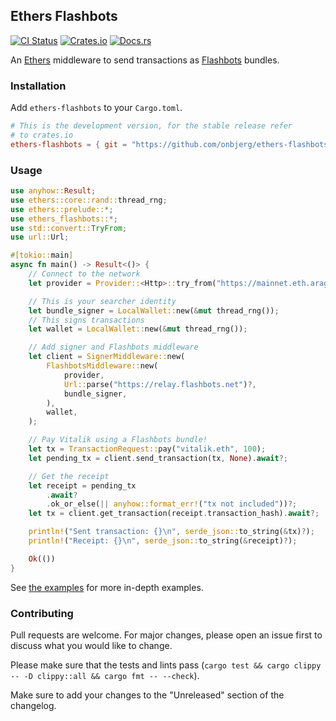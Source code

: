 ## Ethers Flashbots

[![CI Status][ci-badge]][ci-url]
[![Crates.io][crates-badge]][crates-url]
[![Docs.rs][docs-badge]][docs-url]

[ci-badge]: https://github.com/onbjerg/ethers-flashbots/actions/workflows/ci.yml/badge.svg
[ci-url]: https://github.com/onbjerg/ethers-flashbots/actions/workflows/ci.yml
[crates-badge]: https://img.shields.io/crates/v/ethers-flashbots.svg
[crates-url]: https://crates.io/crates/ethers-flashbots
[docs-badge]: https://docs.rs/ethers-flashbots/badge.svg
[docs-url]: https://docs.rs/ethers-flashbots

An [Ethers](https://github.com/gakonst/ethers-rs) middleware to send transactions as [Flashbots](https://docs.flashbots.net) bundles.

### Installation

Add `ethers-flashbots` to your `Cargo.toml`.

```toml
# This is the development version, for the stable release refer
# to crates.io
ethers-flashbots = { git = "https://github.com/onbjerg/ethers-flashbots" }
```

### Usage

```rs
use anyhow::Result;
use ethers::core::rand::thread_rng;
use ethers::prelude::*;
use ethers_flashbots::*;
use std::convert::TryFrom;
use url::Url;

#[tokio::main]
async fn main() -> Result<()> {
    // Connect to the network
    let provider = Provider::<Http>::try_from("https://mainnet.eth.aragon.network")?;

    // This is your searcher identity
    let bundle_signer = LocalWallet::new(&mut thread_rng());
    // This signs transactions
    let wallet = LocalWallet::new(&mut thread_rng());

    // Add signer and Flashbots middleware
    let client = SignerMiddleware::new(
        FlashbotsMiddleware::new(
            provider,
            Url::parse("https://relay.flashbots.net")?,
            bundle_signer,
        ),
        wallet,
    );

    // Pay Vitalik using a Flashbots bundle!
    let tx = TransactionRequest::pay("vitalik.eth", 100);
    let pending_tx = client.send_transaction(tx, None).await?;

    // Get the receipt
    let receipt = pending_tx
        .await?
        .ok_or_else(|| anyhow::format_err!("tx not included"))?;
    let tx = client.get_transaction(receipt.transaction_hash).await?;

    println!("Sent transaction: {}\n", serde_json::to_string(&tx)?);
    println!("Receipt: {}\n", serde_json::to_string(&receipt)?);

    Ok(())
}
```

See [the examples](./examples) for more in-depth examples.

### Contributing

Pull requests are welcome. For major changes, please open an issue first to discuss what you would like to change.

Please make sure that the tests and lints pass (`cargo test && cargo clippy -- -D clippy::all && cargo fmt -- --check`).

Make sure to add your changes to the "Unreleased" section of the changelog.
